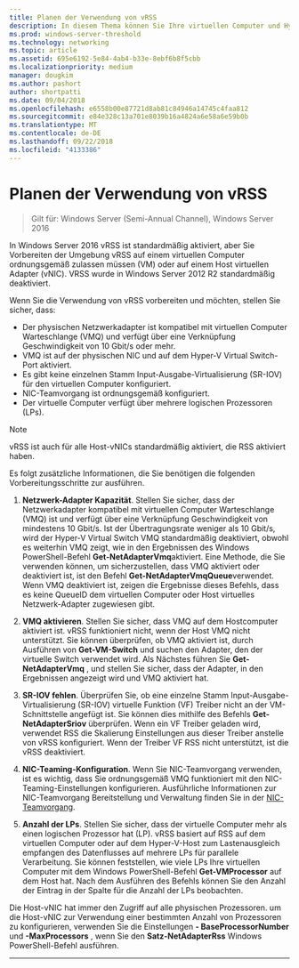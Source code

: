 ```yaml
---
title: Planen der Verwendung von vRSS
description: In diesem Thema können Sie Ihre virtuellen Computer und Hyper-V-Host Vorbereiten für die Verwendung von vRSS in Windows Server 2016.
ms.prod: windows-server-threshold
ms.technology: networking
ms.topic: article
ms.assetid: 695e6192-5e84-4ab4-b33e-8ebf6b8f5cbb
ms.localizationpriority: medium
manager: dougkim
ms.author: pashort
author: shortpatti
ms.date: 09/04/2018
ms.openlocfilehash: e6558b00e87721d8ab81c84946a14745c4faa812
ms.sourcegitcommit: e84e328c13a701e8039b16a4824a6e58a6e59b0b
ms.translationtype: MT
ms.contentlocale: de-DE
ms.lasthandoff: 09/22/2018
ms.locfileid: "4133386"
---
```

# Planen der Verwendung von vRSS

>Gilt für: Windows Server (Semi-Annual Channel), Windows Server 2016

In Windows Server 2016 vRSS ist standardmäßig aktiviert, aber Sie Vorbereiten der Umgebung vRSS auf einem virtuellen Computer ordnungsgemäß zulassen müssen \(VM\) oder auf einem Host virtuellen Adapter \(vNIC\). VRSS wurde in Windows Server 2012 R2 standardmäßig deaktiviert.

Wenn Sie die Verwendung von vRSS vorbereiten und möchten, stellen Sie sicher, dass:

- Der physischen Netzwerkadapter ist kompatibel mit virtuellen Computer Warteschlange \(VMQ\) und verfügt über eine Verknüpfung Geschwindigkeit von 10 Gbit/s oder mehr.
- VMQ ist auf der physischen NIC und auf dem Hyper-V Virtual Switch-Port aktiviert.
- Es gibt keine einzelnen Stamm Input\-Ausgabe-Virtualisierung \(SR\-IOV\) für den virtuellen Computer konfiguriert.
- NIC-Teamvorgang ist ordnungsgemäß konfiguriert.
- Der virtuelle Computer verfügt über mehrere logischen Prozessoren \(LPs\).

>[!NOTE]
>vRSS ist auch für alle Host-vNICs standardmäßig aktiviert, die RSS aktiviert haben.

Es folgt zusätzliche Informationen, die Sie benötigen die folgenden Vorbereitungsschritte zur ausführen.
  
1. **Netzwerk-Adapter Kapazität**. Stellen Sie sicher, dass der Netzwerkadapter kompatibel mit virtuellen Computer Warteschlange \(VMQ\) ist und verfügt über eine Verknüpfung Geschwindigkeit von mindestens 10 Gbit/s. Ist der Übertragungsrate weniger als 10 Gbit/s, wird der Hyper-V Virtual Switch VMQ standardmäßig deaktiviert, obwohl es weiterhin VMQ zeigt, wie in den Ergebnissen des Windows PowerShell-Befehl **Get-NetAdapterVmq**aktiviert. Eine Methode, die Sie verwenden können, um sicherzustellen, dass VMQ aktiviert oder deaktiviert ist, ist den Befehl **Get-NetAdapterVmqQueue**verwendet.  Wenn VMQ deaktiviert ist, zeigen die Ergebnisse dieses Befehls, dass es keine QueueID dem virtuellen Computer oder Host virtuelles Netzwerk-Adapter zugewiesen gibt. 
  
2. **VMQ aktivieren**. Stellen Sie sicher, dass VMQ auf dem Hostcomputer aktiviert ist. vRSS funktioniert nicht, wenn der Host VMQ nicht unterstützt. Sie können überprüfen, ob VMQ aktiviert ist, durch Ausführen von **Get-VM-Switch** und suchen den Adapter, den der virtuelle Switch verwendet wird. Als Nächstes führen Sie **Get-NetAdapterVmq** , und stellen Sie sicher, dass der Adapter, in den Ergebnissen angezeigt wird und VMQ aktiviert hat.
  
3. **SR\-IOV fehlen**. Überprüfen Sie, ob eine einzelne Stamm Input\-Ausgabe-Virtualisierung \(SR\-IOV\) virtuelle Funktion \(VF\) Treiber nicht an der VM-Schnittstelle angefügt ist. Sie können dies mithilfe des Befehls **Get-NetAdapterSriov** überprüfen. Wenn ein VF Treiber geladen wird, verwendet RSS die Skalierung Einstellungen aus dieser Treiber anstelle von vRSS konfiguriert. Wenn der Treiber VF RSS nicht unterstützt, ist die vRSS deaktiviert.
  
4. **NIC-Teaming-Konfiguration**. Wenn Sie NIC-Teamvorgang verwenden, ist es wichtig, dass Sie ordnungsgemäß VMQ funktioniert mit den NIC-Teaming-Einstellungen konfigurieren. Ausführliche Informationen zur NIC-Teamvorgang Bereitstellung und Verwaltung finden Sie in der [NIC-Teamvorgang](https://docs.microsoft.com/windows-server/networking/technologies/nic-teaming/nic-teaming).

5. **Anzahl der LPs**. Stellen Sie sicher, dass der virtuelle Computer mehr als einen logischen Prozessor hat \(LP\). vRSS basiert auf RSS auf dem virtuellen Computer oder auf dem Hyper-V-Host zum Lastenausgleich empfangen des Datenflusses auf mehrere LPs für parallele Verarbeitung. Sie können feststellen, wie viele LPs Ihre virtuellen Computer mit dem Windows PowerShell-Befehl **Get-VMProcessor** auf dem Host hat. Nach dem Ausführen des Befehls können Sie den Anzahl der Eintrag in der Spalte für die Anzahl der LPs beobachten.

Die Host-vNIC hat immer den Zugriff auf alle physischen Prozessoren. um die Host-vNIC zur Verwendung einer bestimmten Anzahl von Prozessoren zu konfigurieren, verwenden Sie die Einstellungen **- BaseProcessorNumber** und **-MaxProcessors** , wenn Sie den **Satz-NetAdapterRss** Windows PowerShell-Befehl ausführen.

---